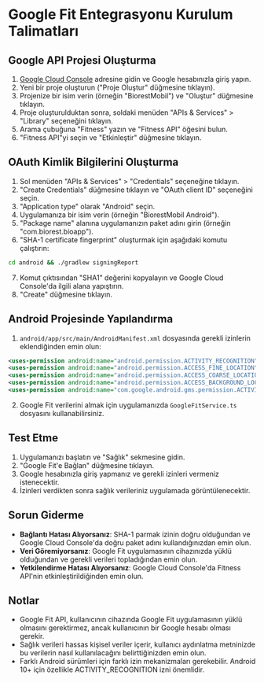 # Google Fit Entegrasyonu Kurulum Talimatları

## Google API Projesi Oluşturma

1. [Google Cloud Console](https://console.cloud.google.com/) adresine gidin ve Google hesabınızla giriş yapın.
2. Yeni bir proje oluşturun ("Proje Oluştur" düğmesine tıklayın).
3. Projenize bir isim verin (örneğin "BiorestMobil") ve "Oluştur" düğmesine tıklayın.
4. Proje oluşturulduktan sonra, soldaki menüden "APIs & Services" > "Library" seçeneğini tıklayın.
5. Arama çubuğuna "Fitness" yazın ve "Fitness API" öğesini bulun.
6. "Fitness API"yi seçin ve "Etkinleştir" düğmesine tıklayın.

## OAuth Kimlik Bilgilerini Oluşturma

1. Sol menüden "APIs & Services" > "Credentials" seçeneğine tıklayın.
2. "Create Credentials" düğmesine tıklayın ve "OAuth client ID" seçeneğini seçin.
3. "Application type" olarak "Android" seçin.
4. Uygulamanıza bir isim verin (örneğin "BiorestMobil Android").
5. "Package name" alanına uygulamanızın paket adını girin (örneğin "com.biorest.bioapp").
6. "SHA-1 certificate fingerprint" oluşturmak için aşağıdaki komutu çalıştırın:

```bash
cd android && ./gradlew signingReport
```

7. Komut çıktısından "SHA1" değerini kopyalayın ve Google Cloud Console'da ilgili alana yapıştırın.
8. "Create" düğmesine tıklayın.

## Android Projesinde Yapılandırma

1. `android/app/src/main/AndroidManifest.xml` dosyasında gerekli izinlerin eklendiğinden emin olun:

```xml
<uses-permission android:name="android.permission.ACTIVITY_RECOGNITION" />
<uses-permission android:name="android.permission.ACCESS_FINE_LOCATION" />
<uses-permission android:name="android.permission.ACCESS_COARSE_LOCATION" />
<uses-permission android:name="android.permission.ACCESS_BACKGROUND_LOCATION" />
<uses-permission android:name="com.google.android.gms.permission.ACTIVITY_RECOGNITION" />
```

2. Google Fit verilerini almak için uygulamanızda `GoogleFitService.ts` dosyasını kullanabilirsiniz.

## Test Etme

1. Uygulamanızı başlatın ve "Sağlık" sekmesine gidin.
2. "Google Fit'e Bağlan" düğmesine tıklayın.
3. Google hesabınızla giriş yapmanız ve gerekli izinleri vermeniz istenecektir.
4. İzinleri verdikten sonra sağlık verileriniz uygulamada görüntülenecektir.

## Sorun Giderme

- **Bağlantı Hatası Alıyorsanız**: SHA-1 parmak izinin doğru olduğundan ve Google Cloud Console'da doğru paket adını kullandığınızdan emin olun.
- **Veri Göremiyorsanız**: Google Fit uygulamasının cihazınızda yüklü olduğundan ve gerekli verileri topladığından emin olun.
- **Yetkilendirme Hatası Alıyorsanız**: Google Cloud Console'da Fitness API'nin etkinleştirildiğinden emin olun.

## Notlar

- Google Fit API, kullanıcının cihazında Google Fit uygulamasının yüklü olmasını gerektirmez, ancak kullanıcının bir Google hesabı olması gerekir.
- Sağlık verileri hassas kişisel veriler içerir, kullanıcı aydınlatma metninizde bu verilerin nasıl kullanılacağını belirttiğinizden emin olun.
- Farklı Android sürümleri için farklı izin mekanizmaları gerekebilir. Android 10+ için özellikle ACTIVITY_RECOGNITION izni önemlidir. 